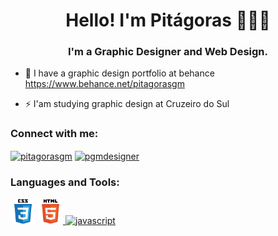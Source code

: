 <h1 align="center">Hello! I'm Pitágoras 🙋‍♂️‍💻</h1>
<h3 align="center">I'm a Graphic Designer and Web Design.</h3>

- 📝 I have a graphic design portfolio at behance https://www.behance.net/pitagorasgm 

- ⚡ I'am studying graphic design at Cruzeiro do Sul

<h3 align="left">Connect with me:</h3>
<p align="left">
<a href="https://www.linkedin.com/in/pitagorasgm" target="_blank"> <img align="center" src="https://cdn.jsdelivr.net/npm/simple-icons@3.0.1/icons/linkedin.svg" alt="pitagorasgm" height="30" width="40"  color: blue; /></a>
<a href="https://www.instagram.com/pgmdesigner" target="_blank"> <img align="center" src="https://cdn.jsdelivr.net/npm/simple-icons@3.0.1/icons/instagram.svg" alt="pgmdesigner" height="30" width="40"  color: blue; /></a> </p>
<h3 align="left">Languages and Tools:</h3>
<p align="left">
<a href="https://www.w3schools.com/css/" target="_blank"> 
<img src="https://raw.githubusercontent.com/devicons/devicon/master/icons/css3/css3-original-wordmark.svg" alt="css3" width="40" height="40"/></a> <a href="https://www.w3.org/html/" target="_blank"> 
<img src="https://raw.githubusercontent.com/devicons/devicon/master/icons/html5/html5-original-wordmark.svg" alt="html5" width="40" height="40"/> </a>
<a href="https://developer.mozilla.org/en-US/docs/Web/JavaScript" target="_blank"> <img src="https://cdn.jsdelivr.net/gh/devicons/devicon/icons/javascript/javascript-original.svg" alt="javascript" width="40" height="35"/> </a> </p>
